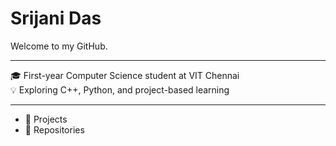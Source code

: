 # Srijani Das

Welcome to my GitHub.

---

🎓 First-year Computer Science student at VIT Chennai  
💡 Exploring C++, Python, and project-based learning 

---

- 🔧 Projects  
- 📁 Repositories    


